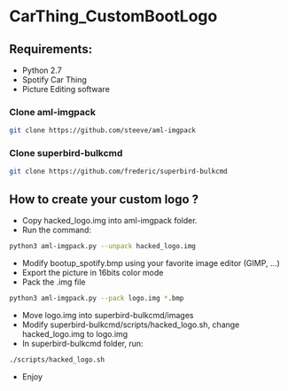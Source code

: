 # CarThing_CustomBootLogo

## Requirements:
* Python 2.7
* Spotify Car Thing
* Picture Editing software
### Clone aml-imgpack
```bash
git clone https://github.com/steeve/aml-imgpack
```

### Clone superbird-bulkcmd
```bash
git clone https://github.com/frederic/superbird-bulkcmd
```

## How to create your custom logo ?
- Copy hacked_logo.img into aml-imgpack folder.
- Run the command:
```bash
python3 aml-imgpack.py --unpack hacked_logo.img
```
- Modify bootup_spotify.bmp using your favorite image editor (GIMP, ...)
- Export the picture in 16bits color mode
- Pack the .img file
```bash
python3 aml-imgpack.py --pack logo.img *.bmp
```
- Move logo.img into superbird-bulkcmd/images
- Modify superbird-bulkcmd/scripts/hacked_logo.sh, change hacked_logo.img to logo.img
- In superbird-bulkcmd folder, run:
```bash
./scripts/hacked_logo.sh
```
- Enjoy
